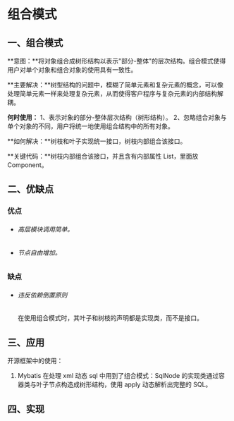 # 组合模式

## 一、组合模式

**意图：**将对象组合成树形结构以表示"部分-整体"的层次结构。组合模式使得用户对单个对象和组合对象的使用具有一致性。

**主要解决：**树型结构的问题中，模糊了简单元素和复杂元素的概念，可以像处理简单元素一样来处理复杂元素，从而使得客户程序与复杂元素的内部结构解耦。

**何时使用：** 1、表示对象的部分-整体层次结构（树形结构）。 2、忽略组合对象与单个对象的不同，用户将统一地使用组合结构中的所有对象。

**如何解决：**树枝和叶子实现统一接口，树枝内部组合该接口。

**关键代码：**树枝内部组合该接口，并且含有内部属性 List，里面放 Component。

## 二、优缺点

### 优点

- ###### 高层模块调用简单。 

- ###### 节点自由增加。

### 缺点

- ###### 违反依赖倒置原则

  在使用组合模式时，其叶子和树枝的声明都是实现类，而不是接口。

## 三、应用

开源框架中的使用：

1. Mybatis 在处理 xml 动态 sql 中用到了组合模式：SqlNode 的实现类通过容器类与叶子节点构造成树形结构，使用 apply 动态解析出完整的 SQL。

## 四、实现